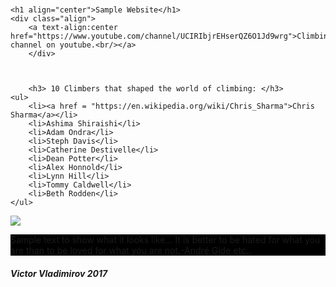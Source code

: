 <html>
<head>
    <meta charset="utf-8">
    <meta http-equiv="X-UA-Compatible" content="IE=edge">
    <meta name="viewport" content="width=device-width, initial-scale=1">
	<link rel="stylesheet" type="text/css" href="site_style.css">
	<script type="text/javascript" src="script.js"></script>
	<script type="text/javascript" src="jquery-3.2.1.js"></script>
<script type="text/javascript">
      alert("Welcome to my Website");
</script>



</head>
<body> 	

<style> body { background: url("https://i2.wp.com/techbeasts.com/wp-content/uploads/2016/12/4435365-mountain-wallpapers.jpg") no-repeat bottom center;
  background-size: cover;
  background-attachment: fixed;
  height: 900px;
  position: relative;
  top: -55px;
  width: 100%; }
  </style>

<style> h1, p, ul, h3 {
    background-color: black;
} 

a {
    color: white;
}
</style>

	<h1 align="center">Sample Website</h1>
	<div class="align">
		<a text-align:center href="https://www.youtube.com/channel/UCIRIbjrEHserQZ6O1Jd9wrg">Climbing channel on youtube.<br/></a>
		</div>
		
		
		
		<h3> 10 Climbers that shaped the world of climbing: </h3>	
	<ul>
		<li><a href = "https://en.wikipedia.org/wiki/Chris_Sharma">Chris Sharma</a></li>
		<li>Ashima Shiraishi</li>
		<li>Adam Ondra</li>
		<li>Steph Davis</li>
		<li>Catherine Destivelle</li>
		<li>Dean Potter</li>
		<li>Alex Honnold</li>
		<li>Lynn Hill</li>
		<li>Tommy Caldwell</li>
		<li>Beth Rodden</li>
	</ul>
<img src = "https://d36tnp772eyphs.cloudfront.net/blogs/1/2014/08/Smith-Rock-940x595.jpg">

<p> Sample text to show what it looks like... It is better to be hated for what you are than to be loved for what you are not.-André Gide etc..</p>
</body>
<footer> 
<h5>Victor Vladimirov 2017</h5>
</footer>
</html>
